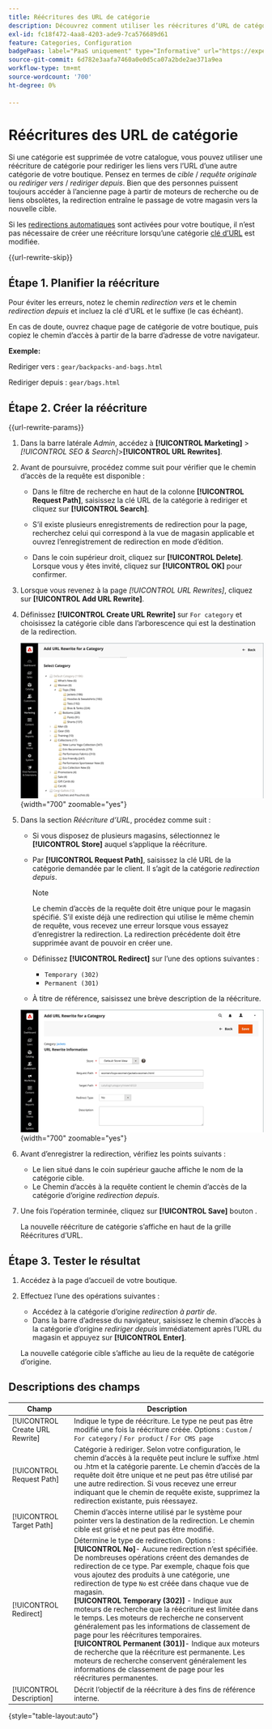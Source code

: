 ```yaml
---
title: Réécritures des URL de catégorie
description: Découvrez comment utiliser les réécritures d’URL de catégorie pour rediriger les liens vers l’URL d’une autre catégorie de votre boutique Commerce.
exl-id: fc18f472-4aa8-4203-ade9-7ca576689d61
feature: Categories, Configuration
badgePaas: label="PaaS uniquement" type="Informative" url="https://experienceleague.adobe.com/fr/docs/commerce/user-guides/product-solutions" tooltip="S’applique uniquement aux projets Adobe Commerce on Cloud (infrastructure PaaS gérée par Adobe) et aux projets On-premise."
source-git-commit: 6d782e3aafa7460a0e0d5ca07a2bde2ae371a9ea
workflow-type: tm+mt
source-wordcount: '700'
ht-degree: 0%

---
```


# Réécritures des URL de catégorie

Si une catégorie est supprimée de votre catalogue, vous pouvez utiliser une réécriture de catégorie pour rediriger les liens vers l’URL d’une autre catégorie de votre boutique. Pensez en termes de _cible_ / _requête originale_ ou _rediriger vers_ / _rediriger depuis_. Bien que des personnes puissent toujours accéder à l’ancienne page à partir de moteurs de recherche ou de liens obsolètes, la redirection entraîne le passage de votre magasin vers la nouvelle cible.

Si les [redirections automatiques](url-redirect-product-automatic.md) sont activées pour votre boutique, il n’est pas nécessaire de créer une réécriture lorsqu’une catégorie [clé d’URL](../catalog/catalog-urls.md) est modifiée.

{{url-rewrite-skip}}

## Étape 1. Planifier la réécriture

Pour éviter les erreurs, notez le chemin _redirection vers_ et le chemin _redirection depuis_ et incluez la clé d’URL et le suffixe (le cas échéant).

En cas de doute, ouvrez chaque page de catégorie de votre boutique, puis copiez le chemin d’accès à partir de la barre d’adresse de votre navigateur.

**Exemple:**

Rediriger vers : `gear/backpacks-and-bags.html`

Rediriger depuis : `gear/bags.html`

## Étape 2. Créer la réécriture

{{url-rewrite-params}}

1. Dans la barre latérale _Admin_, accédez à **[!UICONTROL Marketing]** > _[!UICONTROL SEO & Search]_>**[!UICONTROL URL Rewrites]**.

1. Avant de poursuivre, procédez comme suit pour vérifier que le chemin d’accès de la requête est disponible :

   - Dans le filtre de recherche en haut de la colonne **[!UICONTROL Request Path]**, saisissez la clé URL de la catégorie à rediriger et cliquez sur **[!UICONTROL Search]**.

   - S’il existe plusieurs enregistrements de redirection pour la page, recherchez celui qui correspond à la vue de magasin applicable et ouvrez l’enregistrement de redirection en mode d’édition.

   - Dans le coin supérieur droit, cliquez sur **[!UICONTROL Delete]**. Lorsque vous y êtes invité, cliquez sur **[!UICONTROL OK]** pour confirmer.

1. Lorsque vous revenez à la page _[!UICONTROL URL Rewrites]_, cliquez sur **[!UICONTROL Add URL Rewrite]**.

1. Définissez **[!UICONTROL Create URL Rewrite]** sur `For category` et choisissez la catégorie cible dans l’arborescence qui est la destination de la redirection.

   ![Réécriture d’URL : sélectionnez une catégorie](./assets/url-rewrite-category-choose.png){width="700" zoomable="yes"}

1. Dans la section _Réécriture d’URL_, procédez comme suit :

   - Si vous disposez de plusieurs magasins, sélectionnez le **[!UICONTROL Store]** auquel s’applique la réécriture.

   - Par **[!UICONTROL Request Path]**, saisissez la clé URL de la catégorie demandée par le client. Il s’agit de la catégorie _redirection depuis_.

     >[!NOTE]
     >
     >Le chemin d’accès de la requête doit être unique pour le magasin spécifié. S’il existe déjà une redirection qui utilise le même chemin de requête, vous recevez une erreur lorsque vous essayez d’enregistrer la redirection. La redirection précédente doit être supprimée avant de pouvoir en créer une.

   - Définissez **[!UICONTROL Redirect]** sur l’une des options suivantes :

      - `Temporary (302)`
      - `Permanent (301)`

   - À titre de référence, saisissez une brève description de la réécriture.

   ![Ajouter une réécriture d’URL pour la catégorie](./assets/url-rewrite-for-category.png){width="700" zoomable="yes"}

1. Avant d’enregistrer la redirection, vérifiez les points suivants :

   - Le lien situé dans le coin supérieur gauche affiche le nom de la catégorie cible.
   - Le Chemin d’accès à la requête contient le chemin d’accès de la catégorie d’origine _redirection depuis_.

1. Une fois l’opération terminée, cliquez sur **[!UICONTROL Save]** bouton .

   La nouvelle réécriture de catégorie s’affiche en haut de la grille Réécritures d’URL.

## Étape 3. Tester le résultat

1. Accédez à la page d’accueil de votre boutique.

1. Effectuez l’une des opérations suivantes :

   - Accédez à la catégorie d’origine _redirection à partir de_.
   - Dans la barre d’adresse du navigateur, saisissez le chemin d’accès à la catégorie d’origine _rediriger depuis_ immédiatement après l’URL du magasin et appuyez sur **[!UICONTROL Enter]**.

   La nouvelle catégorie cible s’affiche au lieu de la requête de catégorie d’origine.

## Descriptions des champs

| Champ | Description |
|--- |--- |
| [!UICONTROL Create URL Rewrite] | Indique le type de réécriture. Le type ne peut pas être modifié une fois la réécriture créée. Options : `Custom` / `For category` / `For product` / `For CMS page` |
| [!UICONTROL Request Path] | Catégorie à rediriger. Selon votre configuration, le chemin d’accès à la requête peut inclure le suffixe .html ou .htm et la catégorie parente. Le chemin d’accès de la requête doit être unique et ne peut pas être utilisé par une autre redirection. Si vous recevez une erreur indiquant que le chemin de requête existe, supprimez la redirection existante, puis réessayez. |
| [!UICONTROL Target Path] | Chemin d’accès interne utilisé par le système pour pointer vers la destination de la redirection. Le chemin cible est grisé et ne peut pas être modifié. |
| [!UICONTROL Redirect] | Détermine le type de redirection. Options : <br/>**[!UICONTROL No]**- Aucune redirection n’est spécifiée. De nombreuses opérations créent des demandes de redirection de ce type. Par exemple, chaque fois que vous ajoutez des produits à une catégorie, une redirection de type `No` est créée dans chaque vue de magasin.<br/>**[!UICONTROL Temporary (302)]** - Indique aux moteurs de recherche que la réécriture est limitée dans le temps. Les moteurs de recherche ne conservent généralement pas les informations de classement de page pour les réécritures temporaires. <br/>**[!UICONTROL Permanent (301)]**- Indique aux moteurs de recherche que la réécriture est permanente. Les moteurs de recherche conservent généralement les informations de classement de page pour les réécritures permanentes. |
| [!UICONTROL Description] | Décrit l’objectif de la réécriture à des fins de référence interne. |

{style="table-layout:auto"}
